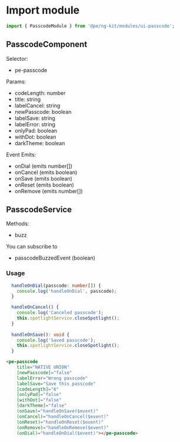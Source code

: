 # Import module
```typescript
import { PasscodeModule } from '@pe/ng-kit/modules/ui-passcode';
```
## PasscodeComponent
Selector:
- pe-passcode

Params:
- codeLength: number
- title: string
- labelCancel: string
- newPasscode: boolean
- labelSave: string
- labelError: string
- onlyPad: boolean
- withDot: boolean
- darkTheme: boolean

Event Emits:
- onDial (emits number[])
- onCancel (emits boolean)
- onSave (emits boolean)
- onReset (emits boolean)
- onRemove (emits number[])

## PasscodeService

Methods:
- buzz

You can subscribe to
- passcodeBuzzedEvent (boolean)


### Usage
````ts
  handleOnDial(passcode: number[]) {
    console.log('handleOnDial', passcode);
  }

  handleOnCancel() {
    console.log('Canceled passcode');
    this.spotlightService.closeSpotlight();
  }
  
  handleOnSave(): void {
    console.log('Saved passcode');
    this.spotlightService.closeSpotlight();
  }
````

````html
<pe-passcode
    title="NATIVE UNION"
    [newPasscode]="false"
    labelError="Wrong passcode"
    labelSave="Save this passcode"
    [codeLength]="6"
    [onlyPad]="false"
    [withDot]="false"
    [darkTheme]="false"
    (onSave)="handleOnSave($event)"
    (onCancel)="handleOnCancel($event)"
    (onReset)="handleOnReset($event)"
    (onRemove)="handleOnRemove($event)"
    (onDial)="handleOnDial($event)"></pe-passcode>
````
